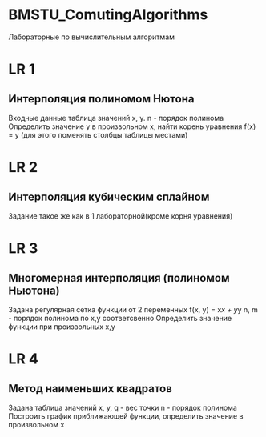 # BMSTU_ComutingAlgorithms
Лабораторные по вычислительным алгоритмам
# LR 1
## Интерполяция полиномом Нютона
Входные данные таблица значений x, y. n - порядок полинома
Определить значение y в произвольном x, найти корень уравнения f(x) = y (для этого поменять столбцы таблицы местами)

# LR 2
## Интерполяция кубическим сплайном
Задание такое же как в 1 лабораторной(кроме корня уравнения)

# LR 3
## Многомерная интерполяция (полиномом Ньютона)
Задана регулярная сетка функции от 2 переменных f(x, y) = x*x + y*y
n, m - порядок полинома по x,y соответсвенно
Определить значение функции при произвольных x,y

# LR 4
## Метод наименьших квадратов
Задана таблица значений x, y, q - вес точки n - порядок полинома
Построить график приближающей функции, определить значение в произвольном x
